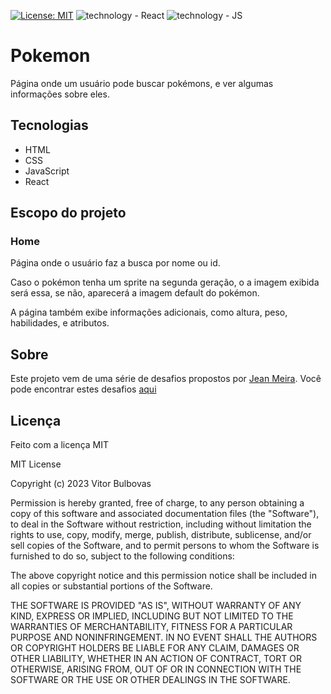 [![License: MIT](https://img.shields.io/badge/License-MIT-yellow.svg)](https://opensource.org/licenses/MIT) ![technology - React](https://img.shields.io/badge/React-orange) ![technology - JS](https://img.shields.io/badge/JavaScript-yellow)

# Pokemon

Página onde um usuário pode buscar pokémons, e ver algumas informações sobre eles.

## Tecnologias

- HTML
- CSS
- JavaScript
- React

## Escopo do projeto

### Home

Página onde o usuário faz a busca por nome ou id.

Caso o pokémon tenha um sprite na segunda geração, o a imagem exibida será essa, se não, aparecerá a imagem default do pokémon.

A página também exibe informações adicionais, como altura, peso, habilidades, e atributos.

## Sobre

Este projeto vem de uma série de desafios propostos por [Jean Meira](https://github.com/JCDMeira).
Você pode encontrar estes desafios [aqui](https://github.com/JCDMeira/challenge-roadmap-index)

## Licença

Feito com a licença MIT

MIT License

Copyright (c) 2023 Vitor Bulbovas

Permission is hereby granted, free of charge, to any person obtaining a copy
of this software and associated documentation files (the "Software"), to deal
in the Software without restriction, including without limitation the rights
to use, copy, modify, merge, publish, distribute, sublicense, and/or sell
copies of the Software, and to permit persons to whom the Software is
furnished to do so, subject to the following conditions:

The above copyright notice and this permission notice shall be included in all
copies or substantial portions of the Software.

THE SOFTWARE IS PROVIDED "AS IS", WITHOUT WARRANTY OF ANY KIND, EXPRESS OR
IMPLIED, INCLUDING BUT NOT LIMITED TO THE WARRANTIES OF MERCHANTABILITY,
FITNESS FOR A PARTICULAR PURPOSE AND NONINFRINGEMENT. IN NO EVENT SHALL THE
AUTHORS OR COPYRIGHT HOLDERS BE LIABLE FOR ANY CLAIM, DAMAGES OR OTHER
LIABILITY, WHETHER IN AN ACTION OF CONTRACT, TORT OR OTHERWISE, ARISING FROM,
OUT OF OR IN CONNECTION WITH THE SOFTWARE OR THE USE OR OTHER DEALINGS IN THE
SOFTWARE.
